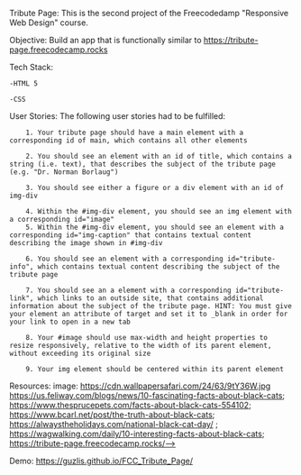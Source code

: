 Tribute Page:
    This is the second project of the Freecodedamp "Responsive Web Design" course.

Objective:
    Build an app that is functionally similar to https://tribute-page.freecodecamp.rocks

Tech Stack:

    -HTML 5
    
    -CSS


User Stories:
    The following user stories had to be fulfilled:

        1. Your tribute page should have a main element with a corresponding id of main, which contains all other elements

        2. You should see an element with an id of title, which contains a string (i.e. text), that describes the subject of the tribute page (e.g. "Dr. Norman Borlaug")

        3. You should see either a figure or a div element with an id of img-div

        4. Within the #img-div element, you should see an img element with a corresponding id="image"
        5. Within the #img-div element, you should see an element with a corresponding id="img-caption" that contains textual content describing the image shown in #img-div

        6. You should see an element with a corresponding id="tribute-info", which contains textual content describing the subject of the tribute page

        7. You should see an a element with a corresponding id="tribute-link", which links to an outside site, that contains additional information about the subject of the tribute page. HINT: You must give your element an attribute of target and set it to _blank in order for your link to open in a new tab

        8. Your #image should use max-width and height properties to resize responsively, relative to the width of its parent element, without exceeding its original size

        9. Your img element should be centered within its parent element

Resources:
    image: https://cdn.wallpapersafari.com/24/63/9tY36W.jpg
    https://us.feliway.com/blogs/news/10-fascinating-facts-about-black-cats; 
    https://www.thesprucepets.com/facts-about-black-cats-554102; 
    https://www.bcarl.net/post/the-truth-about-black-cats; 
    https://alwaystheholidays.com/national-black-cat-day/ ; 
    https://wagwalking.com/daily/10-interesting-facts-about-black-cats;
    https://tribute-page.freecodecamp.rocks/-->

Demo:
https://guzlis.github.io/FCC_Tribute_Page/
